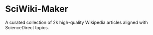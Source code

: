 # SciWiki-Maker
A curated collection of 2k high-quality Wikipedia articles aligned with ScienceDirect topics.
